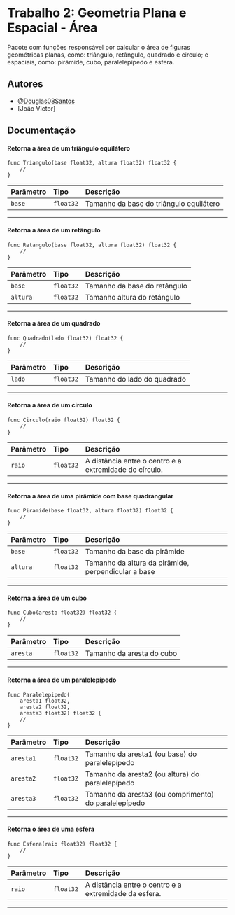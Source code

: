 
# **Trabalho 2: Geometria Plana e Espacial - Área**

Pacote com funções responsável por calcular o área de figuras geométricas planas, como: triângulo, retângulo, quadrado e circulo; e espaciais, como: pirâmide, cubo, paralelepípedo e esfera.

## **Autores**

- [@Douglas08Santos](https://www.github.com/Douglas08Santos)
- [João Victor]


## **Documentação**

#### Retorna a área de um triângulo equilátero

```golang
func Triangulo(base float32, altura float32) float32 {
	//
}
```

| Parâmetro   | Tipo       | Descrição                           |
| :---------- | :--------- | :---------------------------------- |
| `base` | `float32` | Tamanho da base do triângulo equilátero |

---

#### Retorna a área de um retângulo

```golang
func Retangulo(base float32, altura float32) float32 {
	//
}
```

| Parâmetro   | Tipo       | Descrição                           |
| :---------- | :--------- | :---------------------------------- |
| `base`  | `float32` | Tamanho da base do retângulo|
| `altura` | `float32` | Tamanho altura do retângulo |
---
#### Retorna a área de um quadrado

```golang
func Quadrado(lado float32) float32 {
	//
}
```

| Parâmetro   | Tipo       | Descrição                           |
| :---------- | :--------- | :---------------------------------- |
| `lado` | `float32` | Tamanho do lado do quadrado |
---
#### Retorna a área de um círculo

```golang
func Circulo(raio float32) float32 {
	//
}
```

| Parâmetro   | Tipo       | Descrição                           |
| :---------- | :--------- | :---------------------------------- |
| `raio` | `float32` | A distância entre o centro e a extremidade do círculo. |
---

#### Retorna a área de uma pirâmide com base quadrangular

```golang
func Piramide(base float32, altura float32) float32 {
	//
}
```

| Parâmetro   | Tipo       | Descrição                           |
| :---------- | :--------- | :---------------------------------- |
| `base` | `float32` | Tamanho da base da pirâmide |
| `altura` | `float32` | Tamanho da altura da pirâmide, perpendicular a base |

---

#### Retorna a área de um cubo

```golang
func Cubo(aresta float32) float32 {
	//
}
```

| Parâmetro   | Tipo       | Descrição                           |
| :---------- | :--------- | :---------------------------------- |
| `aresta`  | `float32` | Tamanho da aresta do cubo|
---
#### Retorna a área de um paralelepípedo

```golang
func Paralelepipedo(
	aresta1 float32,
	aresta2 float32,
	aresta3 float32) float32 {
	//
}
```

| Parâmetro   | Tipo       | Descrição                           |
| :---------- | :--------- | :---------------------------------- |
| `aresta1` | `float32` | Tamanho da aresta1 (ou base) do paralelepípedo |
| `aresta2` | `float32` | Tamanho da aresta2 (ou altura) do paralelepípedo |
| `aresta3` | `float32` | Tamanho da aresta3 (ou comprimento) do paralelepípedo |
---
#### Retorna o área de uma esfera

```golang
func Esfera(raio float32) float32 {
	//
}
```

| Parâmetro   | Tipo       | Descrição                           |
| :---------- | :--------- | :---------------------------------- |
| `raio` | `float32` | A distância entre o centro e a extremidade da esfera. |
---

